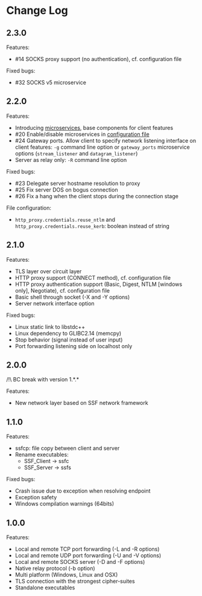 # Change Log

## 2.3.0

Features:
* #14 SOCKS proxy support (no authentication), cf. configuration file

Fixed bugs:
* #32 SOCKS v5 microservice

## 2.2.0

Features:
* Introducing [microservices](README.md#microservices), base components for client features
* #20 Enable/disable microservices in [configuration file](README.md#configuration-file)
* #24 Gateway ports. Allow client to specify network listening interface on client features:
  `-g` command line option or `gateway_ports` microservice options (`stream_listener` and `datagram_listener`)
* Server as relay only: `-R` command line option

Fixed bugs:
* #23 Delegate server hostname resolution to proxy
* #25 Fix server DOS on bogus connection
* #26 Fix a hang when the client stops during the connection stage

File configuration:
* `http_proxy.credentials.reuse_ntlm` and `http_proxy.credentials.reuse_kerb`: boolean instead of string

## 2.1.0

Features:
* TLS layer over circuit layer
* HTTP proxy support (CONNECT method), cf. configuration file
* HTTP proxy authentication support (Basic, Digest, NTLM [windows only], Negotiate), cf. configuration file
* Basic shell through socket (-X and -Y options)
* Server network interface option

Fixed bugs:
* Linux static link to libstdc++
* Linux dependency to GLIBC2.14 (memcpy)
* Stop behavior (signal instead of user input)
* Port forwarding listening side on localhost only

## 2.0.0

/!\ BC break with version 1.\*.\*

Features:
* New network layer based on SSF network framework

## 1.1.0
Features:
* ssfcp: file copy between client and server
* Rename executables:
  * SSF_Client -> ssfc
  * SSF_Server -> ssfs

Fixed bugs:
* Crash issue due to exception when resolving endpoint
* Exception safety
* Windows compilation warnings (64bits)

## 1.0.0
Features:
* Local and remote TCP port forwarding (-L and -R options)
* Local and remote UDP port forwarding (-U and -V options)
* Local and remote SOCKS server (-D and -F options)
* Native relay protocol (-b option)
* Multi platform (Windows, Linux and OSX)
* TLS connection with the strongest cipher-suites
* Standalone executables
